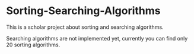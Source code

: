 # Sorting-Searching-Algorithms
This is a scholar project about sorting and searching algorithms.

Searching algorithms are not implemented yet, currently you can find only 20 sorting algorithms.
